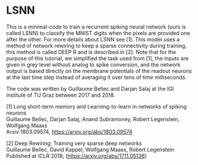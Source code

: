 # LSNN

This is a minimal-code to train a recurrent spiking neural network (ours is called LSNN) to classify the MNIST digits when the pixels are provided one after the other.
For more details about LSNN see [1]. This model uses a method of network rewiring to keep a sparse connectivity during training, this method is called DEEP R and is described in [2].
Note that for the purpose of this tutorial, we simplified the task used from [1], the inputs are given in grey level without analog to spike conversion, and the network output is based directly on the membrane potentials of the readout neurons at the last time step instead of averaging it over tens of time milliseconds.

The code was written by Guillaume Bellec and Darjan Salaj at the IGI institute of TU Graz between 2017 and 2018.

[1] Long short-term memory and Learning-to-learn in networks of spiking neurons  
Guillaume Bellec, Darjan Salaj, Anand Subramoney, Robert Legenstein, Wolfgang Maass  
Arxiv 1803.09574, https://arxiv.org/abs/1803.09574


[2] Deep Rewiring: Training very sparse deep networks  
Guillaume Bellec, David Kappel, Wolfgang Maass, Robert Legenstein  
Published at ICLR 2018, (https://arxiv.org/abs/1711.05136)

